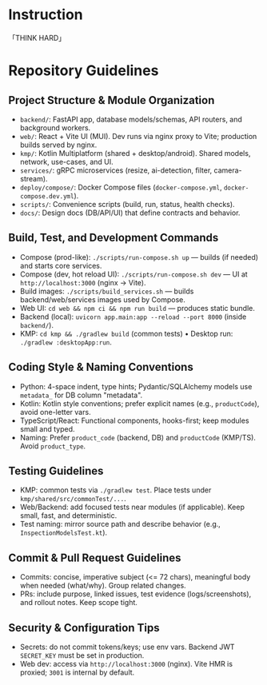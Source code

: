 # Instruction
「THINK HARD」

# Repository Guidelines

## Project Structure & Module Organization
- `backend/`: FastAPI app, database models/schemas, API routers, and background workers.
- `web/`: React + Vite UI (MUI). Dev runs via nginx proxy to Vite; production builds served by nginx.
- `kmp/`: Kotlin Multiplatform (shared + desktop/android). Shared models, network, use-cases, and UI.
- `services/`: gRPC microservices (resize, ai-detection, filter, camera-stream).
- `deploy/compose/`: Docker Compose files (`docker-compose.yml`, `docker-compose.dev.yml`).
- `scripts/`: Convenience scripts (build, run, status, health checks).
- `docs/`: Design docs (DB/API/UI) that define contracts and behavior.

## Build, Test, and Development Commands
- Compose (prod-like): `./scripts/run-compose.sh up` — builds (if needed) and starts core services.
- Compose (dev, hot reload UI): `./scripts/run-compose.sh dev` — UI at `http://localhost:3000` (nginx → Vite).
- Build images: `./scripts/build_services.sh` — builds backend/web/services images used by Compose.
- Web UI: `cd web && npm ci && npm run build` — produces static bundle.
- Backend (local): `uvicorn app.main:app --reload --port 8000` (inside `backend/`).
- KMP: `cd kmp && ./gradlew build` (common tests) • Desktop run: `./gradlew :desktopApp:run`.

## Coding Style & Naming Conventions
- Python: 4-space indent, type hints; Pydantic/SQLAlchemy models use `metadata_` for DB column "metadata".
- Kotlin: Kotlin style conventions; prefer explicit names (e.g., `productCode`), avoid one-letter vars.
- TypeScript/React: Functional components, hooks-first; keep modules small and typed.
- Naming: Prefer `product_code` (backend, DB) and `productCode` (KMP/TS). Avoid `product_type`.

## Testing Guidelines
- KMP: common tests via `./gradlew test`. Place tests under `kmp/shared/src/commonTest/...`.
- Web/Backend: add focused tests near modules (if applicable). Keep small, fast, and deterministic.
- Test naming: mirror source path and describe behavior (e.g., `InspectionModelsTest.kt`).

## Commit & Pull Request Guidelines
- Commits: concise, imperative subject (<= 72 chars), meaningful body when needed (what/why). Group related changes.
- PRs: include purpose, linked issues, test evidence (logs/screenshots), and rollout notes. Keep scope tight.

## Security & Configuration Tips
- Secrets: do not commit tokens/keys; use env vars. Backend JWT `SECRET_KEY` must be set in production.
- Web dev: access via `http://localhost:3000` (nginx). Vite HMR is proxied; `3001` is internal by default.
